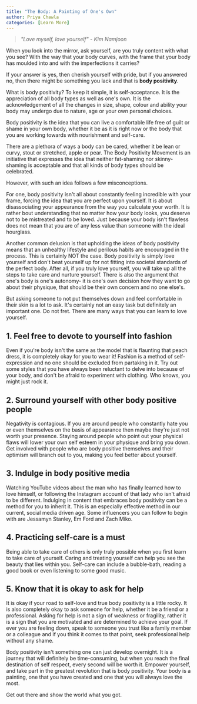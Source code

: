 ```yaml
---
title: "The Body: A Painting of One's Own"
author: Priya Chawla
categories: [Learn More]
---
```



> *"Love myself, love yourself" - Kim Namjoon*

When you look into the mirror, ask yourself, are you truly content with what
you see? With the way that your body curves, with the frame that your body has
moulded into and with the imperfections it carries?

If your answer is yes, then cherish yourself with pride, but if you answered
no, then there might be something you lack and that is **body positivity**.

What is body positivity? To keep it simple, it is self-acceptance. It is the
appreciation of all body types as well as one's own. It is the acknowledgement
of all the changes in size, shape, colour and ability your body may undergo due
to nature, age or your own personal choices.

Body positivity is the idea that you can live a comfortable life free of guilt
or shame in your own body, whether it be as it is right now or the body that
you are working towards with nourishment and self-care.

There are a plethora of ways a body can be cared, whether it be lean or curvy,
stout or stretched, apple or pear. The Body Positivity Movement is an
initiative that expresses the idea that neither fat-shaming nor skinny-shaming
is acceptable and that all kinds of body types should be celebrated.

However, with such an idea follows a few misconceptions.

For one, body positivity isn't all about constantly feeling incredible with
your frame, forcing the idea that you are perfect upon yourself. It is about
disassociating your appearance from the way you calculate your worth. It is
rather bout understanding that no matter how your body looks, you deserve not
to be mistreated and to be loved. Just because your body isn't flawless does
not mean that you are of any less value than someone with the ideal hourglass.

Another common delusion is that upholding the ideas of body positivity means
that an unhealthy lifestyle and perilous habits are encouraged in the process.
This is certainly NOT the case. Body positivity is simply love yourself and
don't beat yourself up for not fitting into societal standards of the perfect
body. After all, if you truly love yourself, you will take up all the steps to
take care and nurture yourself. There is also the argument that one's body is
one's autonomy- it is one's own decision how they want to go about their
physique, that should be their own concern and no one else's.

But asking someone to not put themselves down and feel comfortable in their
skin is a lot to ask. It's certainly not an easy task but definitely an
important one. Do not fret. There are many ways that you can learn to love
yourself.

## 1. Feel free to devote to yourself into fashion

Even if you're body isn't the same as the model that is flaunting that peach dress, it is completely okay for you to wear it! Fashion is a method of self-expression and no one should be excluded from partaking in it. Try out some styles that you have always been reluctant to delve into because of your body, and don't be afraid to experiment with clothing. Who knows, you might just rock it.

## 2. Surround yourself with other body positive people

Negativity is contagious. If you are around people who constantly hate you or even themselves on the basis of appearance then maybe they're just not worth your presence. Staying around people who point out your physical flaws will lower your own self esteem in your physique and bring you down. Get involved with people who are body positive themselves and their optimism will branch out to you, making you feel better about yourself.

## 3. Indulge in body positive media

Watching YouTube videos about the man who has finally learned how to love himself, or following the Instagram account of that lady who isn't afraid to be different. Indulging in content that embraces body positivity can be a method for you to inherit it. This is an especially effective method in our current, social media driven age. Some influencers you can follow to begin with are Jessamyn Stanley, Em Ford and Zach Miko.

## 4. Practicing self-care is a must

Being able to take care of others is only truly possible when you first learn to take care of yourself. Caring and treating yourself can help you see the beauty that lies within you. Self-care can include a bubble-bath, reading a good book or even listening to some good music.

## 5. Know that it is okay to ask for help

It is okay if your road to self-love and true body positivity is a little rocky. It is also completely okay to ask someone for help, whether it be a friend or a professional. Asking for help is not a sign of weakness or fragility, rather it is a sign that you are motivated and are determined to achieve your goal. If ever you are feeling down, speak to someone you trust like a family member or a colleague and if you think it comes to that point, seek professional help without any shame.

Body positivity isn't something one can just develop overnight. It is a journey that will definitely be time-consuming, but when you reach the final destination of self respect, every second will be worth it. Empower yourself, and take part in the greatest revolution that is body positivity. Your body is a painting, one that you have created and one that you will always love the most.

Get out there and show the world what you got.


